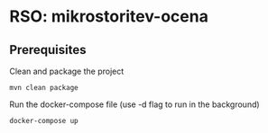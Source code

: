 # RSO: mikrostoritev-ocena

## Prerequisites

Clean and package the project
```
mvn clean package
```

Run the docker-compose file (use -d flag to run in the background)
```
docker-compose up
```
